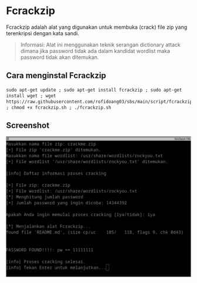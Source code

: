# Fcrackzip

Fcrackzip adalah alat yang digunakan untuk membuka (crack) file zip yang terenkripsi dengan kata sandi.

> Informasi: Alat ini menggunakan teknik serangan dictionary attack dimana jika password tidak ada dalam kandidat wordlist maka password tidak akan ditemukan.

## Cara menginstal Fcrackzip

```
sudo apt-get update ; sudo apt-get install fcrackzip ; sudo apt-get install wget ; wget https://raw.githubusercontent.com/rofidoang03/sbs/main/script/fcrackzip/fcrackzip.sh ; chmod +x fcrackzip.sh ; ./fcrackzip.sh
```

## Screenshot 

![](https://github.com/rofidoang03/sbs/blob/main/script/fcrackzip/img/fcrackzip.jpg)
